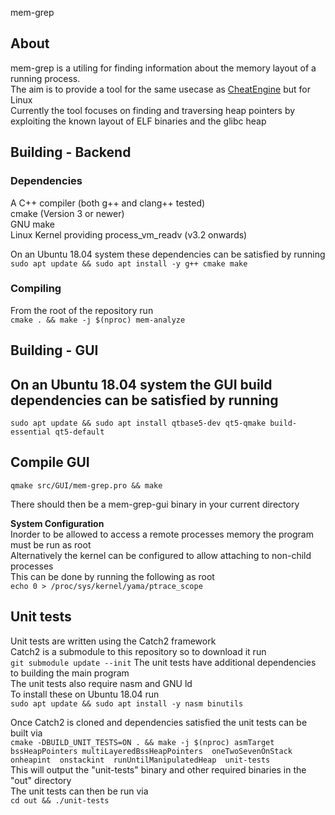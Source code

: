 mem-grep
## About  
mem-grep is a utiling for finding information about the memory layout of a running process.  
The aim is to provide a tool for the same usecase as [CheatEngine](https://www.cheatengine.org/) but for Linux  
Currently the tool focuses on finding and traversing heap pointers by exploiting the known layout of ELF binaries and the glibc heap

## Building - Backend
### Dependencies    
A C++ compiler (both g++ and clang++ tested)  
cmake (Version 3 or newer)  
GNU make  
Linux Kernel providing process_vm_readv (v3.2 onwards)    

On an Ubuntu 18.04 system these dependencies can be satisfied by running    
``
sudo apt update && sudo apt install -y g++ cmake make
``

### Compiling  
From the root of the repository run  
``
cmake . && make -j $(nproc) mem-analyze
``
## Building - GUI  
## On an Ubuntu 18.04 system the GUI build dependencies can be satisfied by running  
``
sudo apt update && sudo apt install qtbase5-dev qt5-qmake build-essential qt5-default  
``

## Compile GUI  
``
qmake src/GUI/mem-grep.pro && make  
``

There should then be a mem-grep-gui binary in your current directory  

**System Configuration**  
Inorder to be allowed to access a remote processes memory the program must be run as root  
Alternatively the kernel can be configured to allow attaching to non-child processes  
This can be done by running the following as root  
``
echo 0 > /proc/sys/kernel/yama/ptrace_scope
``

## Unit tests  
Unit tests are written using the Catch2 framework  
Catch2 is a submodule to this repository so to download it run  
``
git submodule update --init
``
The unit tests have additional dependencies to building the main program  
The unit tests also require nasm and GNU ld  
To install these on Ubuntu 18.04 run  
``
sudo apt update && sudo apt install -y nasm binutils  
``

Once Catch2 is cloned and dependencies satisfied the unit tests can be built via  
``
cmake -DBUILD_UNIT_TESTS=ON . && make -j $(nproc) asmTarget  bssHeapPointers multiLayeredBssHeapPointers  oneTwoSevenOnStack  onheapint  onstackint  runUntilManipulatedHeap  unit-tests
``  
This will output the "unit-tests" binary and other required binaries in the "out" directory  
The unit tests can then be run via  
``
cd out && ./unit-tests
``

